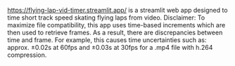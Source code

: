 https://flying-lap-vid-timer.streamlit.app/ is a streamlit web app designed to time short track speed skating flying laps from video. 
Disclaimer: To maximize file compatibility, this app uses time-based increments which are then used to retrieve frames. As a result, there are discrepancies between time and frame. For example, this causes time uncertainties such as: approx. ±0.02s at 60fps and ±0.03s at 30fps for a .mp4 file with h.264 compression.
